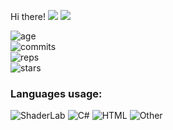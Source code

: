  Hi there!
<img src="https://visitor-badge.glitch.me/badge?page_id=REgorion.visitor-badge&color=5194f0" /> <img src="https://img.shields.io/github/followers/REgorion?style=social" />

![age](https://img.shields.io/static/v1?style=for-the-badge&label=Account%20age%3A&color=555&labelColor=%23ffd33d&message=5%20years)<br/>
![commits](https://img.shields.io/static/v1?style=for-the-badge&label=Сommits%3A&color=555&labelColor=%230366d6&message=359)<br/>
![reps](https://img.shields.io/static/v1?style=for-the-badge&label=Repos%3A&color=555&labelColor=%236a737d&message=14)<br/>
![stars](https://img.shields.io/static/v1?style=for-the-badge&label=Stars%3A&color=555&labelColor=%23fff5b1&message=1%20recived)<br/>


### Languages usage:
![ShaderLab](https://img.shields.io/static/v1?style=flat&label=ShaderLab&color=555&labelColor=%23222c37&message=36.6%25)
![C#](https://img.shields.io/static/v1?style=flat&label=C%23&color=555&labelColor=%23178600&message=19.4%25)
![HTML](https://img.shields.io/static/v1?style=flat&label=HTML&color=555&labelColor=%23e34c26&message=18.6%25)
![Other](https://img.shields.io/static/v1?style=flat&label=Other&color=555&labelColor=%23ededed&message=25.2%25)
